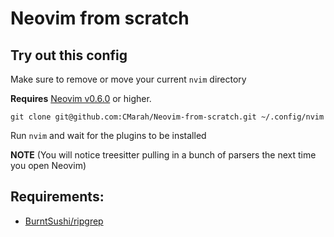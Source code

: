 # Neovim from scratch

## Try out this config

Make sure to remove or move your current `nvim` directory

**Requires** [Neovim v0.6.0](https://github.com/neovim/neovim/releases/tag/v0.6.0) or
higher. 
```
git clone git@github.com:CMarah/Neovim-from-scratch.git ~/.config/nvim
```

Run `nvim` and wait for the plugins to be installed 

**NOTE** (You will notice treesitter pulling in a bunch of parsers the next time you open Neovim) 

## Requirements:

- [BurntSushi/ripgrep](https://github.com/BurntSushi/ripgrep)
